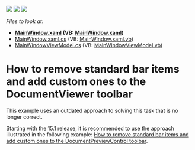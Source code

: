 <!-- default badges list -->
![](https://img.shields.io/endpoint?url=https://codecentral.devexpress.com/api/v1/VersionRange/128596067/11.2.11%2B)
[![](https://img.shields.io/badge/Open_in_DevExpress_Support_Center-FF7200?style=flat-square&logo=DevExpress&logoColor=white)](https://supportcenter.devexpress.com/ticket/details/E2974)
[![](https://img.shields.io/badge/📖_How_to_use_DevExpress_Examples-e9f6fc?style=flat-square)](https://docs.devexpress.com/GeneralInformation/403183)
<!-- default badges end -->
<!-- default file list -->
*Files to look at*:

* **[MainWindow.xaml](./CS/ToolbarWPF/MainWindow.xaml) (VB: [MainWindow.xaml](./VB/ToolbarWPF/MainWindow.xaml))**
* [MainWindow.xaml.cs](./CS/ToolbarWPF/MainWindow.xaml.cs) (VB: [MainWindow.xaml.vb](./VB/ToolbarWPF/MainWindow.xaml.vb))
* [MainWindowViewModel.cs](./CS/ToolbarWPF/MainWindowViewModel.cs) (VB: [MainWindowViewModel.vb](./VB/ToolbarWPF/MainWindowViewModel.vb))
<!-- default file list end -->
# How to remove standard bar items and add custom ones to the DocumentViewer toolbar


<p>This example uses an outdated approach to solving this task that is no longer correct.</p>
<p>Starting with the 15.1 release, it is recommended to use the approach illustrated in the following example: <a href="https://www.devexpress.com/Support/Center/e/T263038.aspx">How to remove standard bar items and add custom ones to the DocumentPreviewControl toolbar</a>.</p>

<br/>


